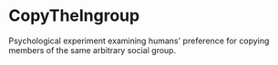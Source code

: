 # CopyTheIngroup
Psychological experiment examining humans' preference for copying members of the same arbitrary social group.
